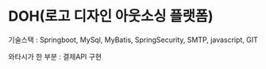 # DOH(로고 디자인 아웃소싱 플랫폼)

기술스택 : Springboot, MySql, MyBatis, SpringSecurity, SMTP, javascript, GIT

와타시가 한 부분 : 결제API 구현


